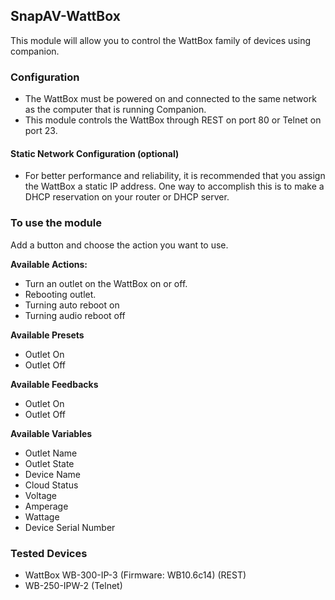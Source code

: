 ## SnapAV-WattBox

This module will allow you to control the WattBox family of devices using companion.

### Configuration

- The WattBox must be powered on and connected to the same network as the computer that is running Companion.
- This module controls the WattBox through REST on port 80  or Telnet on port 23.

#### Static Network Configuration (optional)

- For better performance and reliability, it is recommended that you assign the WattBox a static IP address. One way to accomplish this is to make a DHCP reservation on your router or DHCP server.

### To use the module

Add a button and choose the action you want to use.

**Available Actions:**

- Turn an outlet on the WattBox on or off.
- Rebooting outlet.
- Turning auto reboot on
- Turning audio reboot off

**Available Presets**
- Outlet On
- Outlet Off

**Available Feedbacks**
- Outlet On
- Outlet Off

**Available Variables**
- Outlet Name
- Outlet State
- Device Name
- Cloud Status
- Voltage
- Amperage
- Wattage
- Device Serial Number

### Tested Devices

- WattBox WB-300-IP-3 (Firmware: WB10.6c14) (REST)
- WB-250-IPW-2 (Telnet)